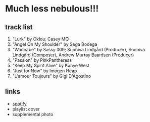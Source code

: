 # Much less nebulous!!!

## track list

1. "Lurk" by Oklou; Casey MQ
2. "Angel On My Shoulder" by Sega Bodega
3. "Wannabe" by Sassy 009; Sunniva Lindgård (Producer), Sunniva Lindgård (Composer), Andrew Murray Baardsen (Producer)
4. "Passion" by PinkPantheress
5. "Keep My Spirit Alive" by Kanye West
6. "Just for Now" by Imogen Heap
7. "L'amour Toujours" by Gigi D'Agostino

## links

- [spotify](https://open.spotify.com/playlist/2afvvIxx6rIaYktavXnKoj)
- playlist cover
- supplemental photo
